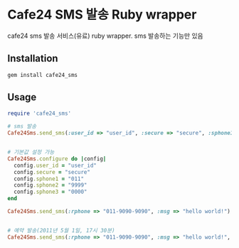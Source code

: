Cafe24 SMS 발송 Ruby wrapper
==========================
cafe24 sms 발송 서비스(유료) ruby wrapper. sms 발송하는 기능만 있음

Installation
------------

``` sh
gem install cafe24_sms
```

Usage
-----

``` ruby
require 'cafe24_sms'

# sms 발송
Cafe24Sms.send_sms(:user_id => "user_id", :secure => "secure", :sphone1 => "011", :sphone2 => "9999", :sphone3 => "0000", :rphone => "011-9090-9090", :msg => "hello world!")


# 기본값 설정 가능
Cafe24Sms.configure do |config|
  config.user_id = "user_id"
  config.secure = "secure"
  config.sphone1 = "011"
  config.sphone2 = "9999"
  config.sphone3 = "0000"
end

Cafe24Sms.send_sms(:rphone => "011-9090-9090", :msg => "hello world!")


# 예약 발송(2011년 5월 1일, 17시 30분)
Cafe24Sms.send_sms(:rphone => "011-9090-9090", :msg => "hello world!", :rdate => "20110501", :rtime => "173000")
```

